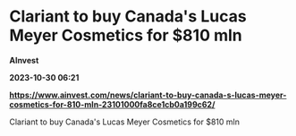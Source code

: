 # Clariant to buy Canada's Lucas Meyer Cosmetics for $810 mln
**AInvest**

**2023-10-30 06:21**

**https://www.ainvest.com/news/clariant-to-buy-canada-s-lucas-meyer-cosmetics-for-810-mln-23101000fa8ce1cb0a199c62/**

Clariant to buy Canada's Lucas Meyer Cosmetics for $810 mln